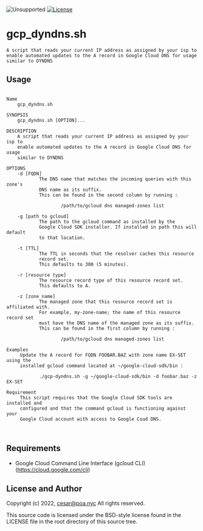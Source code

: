 ![Unsupported](https://img.shields.io/badge/development_status-in_progress-green.svg)
[![License](https://img.shields.io/badge/License-BSD_3--Clause-blue.svg)](https://opensource.org/licenses/BSD-3-Clause)

gcp_dyndns.sh
====

    A script that reads your current IP address as assigned by your isp to
    enable automated updates to the A record in Google Cloud DNS for usage
    similar to DYNDNS


Usage
----

<pre><code>
Name
    gcp_dyndns.sh

SYNOPSIS
    gcp_dyndns.sh [OPTION]...

DESCRIPTION
    A script that reads your current IP address as assigned by your isp to
    enable automated updates to the A record in Google Cloud DNS for usage
    similar to DYNDNS

OPTIONS
    -d [FQDN]
            The DNS name that matches the incoming queries with this zone's
            DNS name as its suffix.
            This can be found in the second column by running :

                    /path/to/gcloud dns managed-zones list

    -g [path to gcloud]
            The path to the gcloud command as installed by the
            Google Cloud SDK installer. If installed in path this will default
            to that location.

    -t [TTL]
            The TTL in seconds that the resolver caches this resource
            record set.
            This defaults to 300 (5 minutes).

    -r [resource type]
            The resource record type of this resource record set.
            This defaults to A.

    -z [zone name]
            The managed zone that this resource record set is affiliated with.
            For example, my-zone-name; the name of this resource record set
            must have the DNS name of the managed zone as its suffix.
            This can be found in the first column by running :

                    /path/to/gcloud dns managed-zones list

Examples
     Update the A record for FQDN FOOBAR.BAZ with zone name EX-SET using the
     installed gcloud command located at ~/google-cloud-sdk/bin :

            ./gcp-dyndns.sh -g ~/google-cloud-sdk/bin -d foobar.baz -z EX-SET

Requirement
     This script requires that the Google Cloud SDK tools are installed and
     configured and that the command gcloud is functioning against your
     Google Cloud account with access to Google Coud DNS.


</code></pre>

Requirements
----

- Google Cloud Command Line Interface (gcloud CLI) (https://cloud.google.com/cli)


License and Author
----

Copyright (c) 2022, cesar@poa.nyc
All rights reserved.

This source code is licensed under the BSD-style license
found in the LICENSE file in the root directory of this
source tree.
